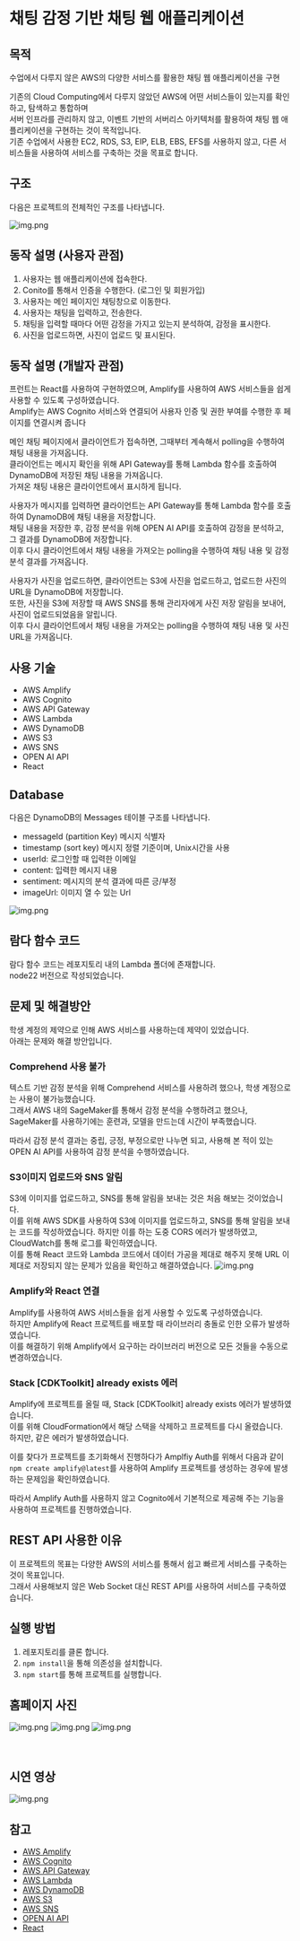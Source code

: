 # 채팅 감정 기반 채팅 웹 애플리케이션
## 목적
수업에서 다루지 않은 AWS의 다양한 서비스를 활용한 채팅 웹 애플리케이션을 구현 <br>

기존의 Cloud Computing에서 다루지 않았던 AWS에 어떤 서비스들이 있는지를 확인하고, 탐색하고 통합하며 <br>
서버 인프라를 관리하지 않고, 이벤트 기반의 서버리스 아키텍처를 활용하여 채팅 웹 애플리케이션을 구현하는 것이 목적입니다. <br>
기존 수업에서 사용한 EC2, RDS, S3, EIP, ELB, EBS, EFS를 사용하지 않고, 다른 서비스들을 사용하여 서비스를 구축하는 것을 목표로 합니다.

## 구조
다음은 프로젝트의 전체적인 구조를 나타냅니다.
<br>

![img.png](resources/architecture.png)

## 동작 설명 (사용자 관점)
1. 사용자는 웹 애플리케이션에 접속한다.
2. Conito를 통해서 인증을 수행한다. (로그인 및 회원가입)
3. 사용자는 메인 페이지인 채팅창으로 이동한다.
4. 사용자는 채팅을 입력하고, 전송한다.
5. 채팅을 입력할 때마다 어떤 감정을 가지고 있는지 분석하여, 감정을 표시한다.
6. 사진을 업로드하면, 사진이 업로드 및 표시된다.

## 동작 설명 (개발자 관점)
프런트는 React를 사용하여 구현하였으며, Amplify를 사용하여 AWS 서비스들을 쉽게 사용할 수 있도록 구성하였습니다. <br>
Amplify는 AWS Cognito 서비스와 연결되어 사용자 인증 및 권한 부여를 수행한 후 페이지를 연결시켜 줍니다 <br>

메인 채팅 페이지에서 클라이언트가 접속하면, 그때부터 계속해서 polling을 수행하여 채팅 내용을 가져옵니다. <br>
클라이언트는 메시지 확인을 위해 API Gateway를 통해 Lambda 함수를 호출하여 DynamoDB에 저장된 채팅 내용을 가져옵니다. <br>
가져온 채팅 내용은 클라이언트에서 표시하게 됩니다. <br>

사용자가 메시지를 입력하면 클라이언트는 API Gateway를 통해 Lambda 함수를 호출하여 DynamoDB에 채팅 내용을 저장합니다. <br>
채팅 내용을 저장한 후, 감정 분석을 위해 OPEN AI API를 호출하여 감정을 분석하고, 그 결과를 DynamoDB에 저장합니다. <br>
이후 다시 클라이언트에서 채팅 내용을 가져오는 polling을 수행하여 채팅 내용 및 감정 분석 결과를 가져옵니다.

사용자가 사진을 업로드하면, 클라이언트는 S3에 사진을 업로드하고, 업로드한 사진의 URL을 DynamoDB에 저장합니다. <br>
또한, 사진을 S3에 저장할 때 AWS SNS를 통해 관리자에게 사진 저장 알림을 보내어, 사진이 업로드되었음을 알립니다. <br>
이후 다시 클라이언트에서 채팅 내용을 가져오는 polling을 수행하여 채팅 내용 및 사진 URL을 가져옵니다.

## 사용 기술
- AWS Amplify
- AWS Cognito
- AWS API Gateway
- AWS Lambda
- AWS DynamoDB
- AWS S3
- AWS SNS
- OPEN AI API
- React

## Database
다음은 DynamoDB의 Messages 테이블 구조를 나타냅니다.

- messageId (partition Key) 메시지 식별자
- timestamp (sort key) 메시지 정렬 기준이며, Unix시간을 사용
- userId: 로그인할 때 입력한 이메일
- content: 입력한 메시지 내용
- sentiment: 메시지의 분석 결과에 따른 긍/부정
- imageUrl: 이미지 열 수 있는 Url

![img.png](resources/database.png)

## 람다 함수 코드
람다 함수 코드는 레포지토리 내의 Lambda 폴더에 존재합니다. <br>
node22 버전으로 작성되었습니다.

## 문제 및 해결방안
학생 계정의 제약으로 인해 AWS 서비스를 사용하는데 제약이 있었습니다. <br>
아래는 문제와 해결 방안입니다.

### Comprehend 사용 불가
텍스트 기반 감정 분석을 위해 Comprehend 서비스를 사용하려 했으나, 학생 계정으로는 사용이 불가능했습니다. <br>
그래서 AWS 내의 SageMaker를 통해서 감정 분석을 수행하려고 했으나, SageMaker를 사용하기에는 훈련과, 모델을 만드는데 시간이 부족했습니다. <br>

따라서 감정 분석 결과는 중립, 긍정, 부정으로만 나누면 되고,
사용해 본 적이 있는 OPEN AI API를 사용하여 감정 분석을 수행하였습니다.

### S3이미지 업로드와 SNS 알림
S3에 이미지를 업로드하고, SNS를 통해 알림을 보내는 것은 처음 해보는 것이었습니다. <br>
이를 위해 AWS SDK를 사용하여 S3에 이미지를 업로드하고, SNS를 통해 알림을 보내는 코드를 작성하였습니다.
하지만 이를 하는 도중 CORS 에러가 발생하였고, CloudWatch를 통해 로그를 확인하였습니다. <br>
이를 통해 React 코드와 Lambda 코드에서 데이터 가공을 제대로 해주지 못해 URL 이 제대로 저장되지 않는 문제가 있음을 확인하고 해결하였습니다.
![img.png](resources/uploadedImage.png)

### Amplify와 React 연결
Amplify를 사용하여 AWS 서비스들을 쉽게 사용할 수 있도록 구성하였습니다. <br>
하지만 Amplify에 React 프로젝트를 배포할 때 라이브러리 충돌로 인한 오류가 발생하였습니다. <br>
이를 해결하기 위해 Amplify에서 요구하는 라이브러리 버전으로 모든 것들을 수동으로 변경하였습니다.

### Stack [CDKToolkit] already exists 에러
Amplify에 프로젝트를 올릴 때, Stack [CDKToolkit] already exists 에러가 발생하였습니다. <br>
이를 위해 CloudFormation에서 해당 스택을 삭제하고 프로젝트를 다시 올렸습니다.
하지만, 같은 에러가 발생하였습니다.

이를 찾다가 프로젝트를 초기화해서 진행하다가 Amplfiy Auth를 위해서 다음과 같이 `npm create amplify@latest`를 사용하여 Amplify 프로젝트를 생성하는 경우에 발생하는 문제임을 확인하였습니다. <br>

따라서 Amplify Auth를 사용하지 않고 Cognito에서 기본적으로 제공해 주는 기능을 사용하여 프로젝트를 진행하였습니다.

## REST API 사용한 이유
이 프로젝트의 목표는 다양한 AWS의 서비스를 통해서 쉽고 빠르게 서비스를 구축하는 것이 목표입니다. <br>
그래서 사용해보지 않은 Web Socket 대신 REST API를 사용하여 서비스를 구축하였습니다.

## 실행 방법
1. 레포지토리를 클론 합니다.
2. `npm install`을 통해 의존성을 설치합니다.
3. `npm start`를 통해 프로젝트를 실행합니다.

## 홈페이지 사진
![img.png](resources/mainPage.png)
![img.png](resources/loginPage.png)
![img.png](resources/chattingPage.png)
<br>
<br>
<br>
## 시연 영상
![img.png](resources/vedio.gif)

## 참고
- [AWS Amplify](https://aws.amazon.com/ko/amplify/)
- [AWS Cognito](https://aws.amazon.com/ko/cognito/)
- [AWS API Gateway](https://aws.amazon.com/ko/api-gateway/)
- [AWS Lambda](https://aws.amazon.com/ko/lambda/)
- [AWS DynamoDB](https://aws.amazon.com/ko/dynamodb/)
- [AWS S3](https://aws.amazon.com/ko/s3/)
- [AWS SNS](https://aws.amazon.com/ko/sns/)
- [OPEN AI API](https://www.openai.com/)
- [React](https://ko.reactjs.org/)
